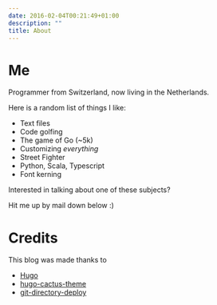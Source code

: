 ```yaml
---
date: 2016-02-04T00:21:49+01:00
description: ""
title: About
---
```


# Me

Programmer from Switzerland, now living in the Netherlands.

Here is a random list of things I like:

- Text files
- Code golfing
- The game of Go (~5k)
- Customizing *everything*
- Street Fighter
- Python, Scala, Typescript
- Font kerning

Interested in talking about one of these subjects?

Hit me up by mail down below :)

# Credits

This blog was made thanks to

- [Hugo](https://gohugo.io)
- [hugo-cactus-theme](https://github.com/digitalcraftsman/hugo-cactus-theme)
- [git-directory-deploy](https://github.com/X1011/git-directory-deploy)